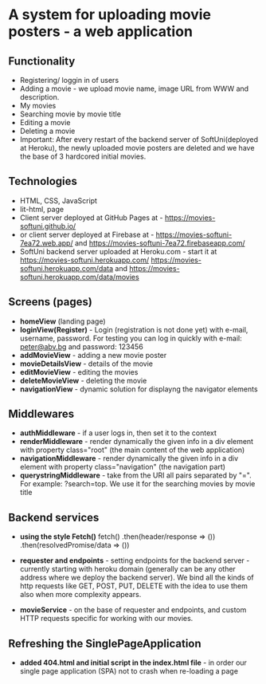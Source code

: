 #  A system for uploading movie posters - a web application

## Functionality
* Registering/ loggin in of users
* Adding a movie - we upload movie name, image URL from WWW and description.
* My movies
* Searching movie by movie title
* Editing a movie
* Deleting a movie
* Important: After every restart of the backend server of SoftUni(deployed at Heroku), the newly uploaded movie posters are deleted and we have the base of 3 hardcored initial movies.

## Technologies
* HTML, CSS, JavaScript
* lit-html, page
* Client server deployed at GitHub Pages at - https://movies-softuni.github.io/
* or client server deployed at Firebase at - https://movies-softuni-7ea72.web.app/   and  https://movies-softuni-7ea72.firebaseapp.com/ 
* SoftUni backend server uploaded at Heroku.com - start it at https://movies-softuni.herokuapp.com/
  https://movies-softuni.herokuapp.com/data and https://movies-softuni.herokuapp.com/data/movies

## Screens (pages)
* **homeView** (landing page)
* **loginView(Register)** - Login (registration is not done yet) with e-mail, username, password. For testing you can log in quickly with e-mail: peter@abv.bg and password: 123456
* **addMovieView** - adding a new movie poster
* **movieDetailsView** - details of the movie
* **editMovieView** - editing the movies
* **deleteMovieView** - deleting the movie
* **navigationView** - dynamic solution for displayng the navigator elements

## Middlewares
* **authMiddleware** - if a user logs in, then set it to the context
* **renderMiddleware** - render dynamically the given info in a div element with property class="root" (the main content of the web application)
* **navigationMiddleware** - render dynamically the given info in a div element with property class="navigation" (the navigation part)
* **querystringMiddleware** - take from the URI all pairs separated by "=". For example: ?search=top. We use it for the searching movies by movie title

## Backend services
* **using the style Fetch()**
fetch()
    .then(header/response => ())
    .then(resolvedPromise/data => ())

* **requester and endpoints** - setting endpoints for the backend server - currently starting with heroku domain (generally can be any other address where we deploy the backend server). We bind all the kinds of http requests like GET, POST, PUT, DELETE with the idea to use them also when more complexity appears.

* **movieService** - on the base of requester and endpoints, and custom HTTP requests specific for working with our movies.


## Refreshing the SinglePageApplication
* **added 404.html and initial script in the index.html file** - in order our single page application (SPA) not to crash when re-loading a page

